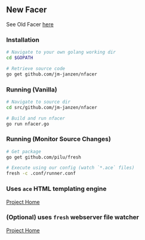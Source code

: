 ## New Facer

See Old Facer [here](https://github.com/jm-janzen/EC2-facer)

### Installation
```zsh
# Navigate to your own golang working dir
cd $GOPATH

# Retrieve source code
go get github.com/jm-janzen/nfacer
```

### Running (Vanilla)
```zsh
# Navigate to source dir
cd src/github.com/jm-janzen/nfacer

# Build and run nfacer
go run nfacer.go
```

### Running (Monitor Source Changes)
```zsh
# Get package
go get github.com/pilu/fresh

# Execute using our config (watch `*.ace` files)
fresh -c .conf/runner.conf
```

### Uses `ace` HTML templating engine

[Project Home](https://github.com/yosssi/ace)

### (Optional) uses `fresh` webserver file watcher

[Project Home](https://github.com/pilu/fresh)
